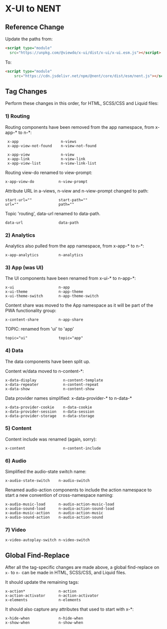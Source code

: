 
# X-UI to NENT 

## Reference Change

Update the paths from:

```html
<script type="module"
  src="https://unpkg.com/@viewdo/x-ui/dist/x-ui/x-ui.esm.js"></script>
```
To:
```html
<script type="module"
    src="https://cdn.jsdelivr.net/npm/@nent/core/dist/esm/nent.js"></script>
```

## Tag Changes

Perform these changes in this order, for HTML, SCSS/CSS and Liquid files:


### 1) Routing

Routing components have been removed from the app namespace, from x-app-* to n-*:

     x-app                   n-views
     x-app-view-not-found    n-view-not-found
     
     x-app-view              n-view
     x-app-link              n-view-link
     x-app-view-list         n-view-link-list

Routing view-do renamed to view-prompt:

    x-app-view-do           n-view-prompt

Attribute URL in a-views, n-view and n-view-prompt changed to path:

    start-url=""            start-path=""
    url=""                  path=""

Topic 'routing', data-url renamed to data-path.

    data-url                data-path

### 2) Analytics

Analytics also pulled from the app namespace, from x-app-* to n-*:

    x-app-analytics         n-analytics

### 3) App (was UI)

The UI components have been renamed from x-ui-* to n-app-*: 

    x-ui                    n-app
    x-ui-theme              n-app-theme
    x-ui-theme-switch       n-app-theme-switch

Content share was moved to the App namespace as it will be part of the PWA functionality group:

    x-content-share         n-app-share

TOPIC: renamed from 'ui' to 'app'

    topic="ui"              topic="app"

### 4) Data 

The data components have been split up.

Content w/data moved to n-content-*:

    x-data-display            n-content-template
    x-data-repeater           n-content-repeat
    x-data-show               n-content-show

Data provider names simplified: x-data-provider-* to n-data-*

    x-data-provider-cookie    n-data-cookie
    x-data-provider-session   n-data-session
    x-data-provider-storage   n-data-storage

### 5) Content

Content include was renamed (again, sorry):

    x-content                 n-content-include

### 6) Audio

Simplified the audio-state switch name:

    x-audio-state-switch    n-audio-switch

Renamed audio-action components to include the action namespace to start a new convention of cross-namespace naming:

    x-audio-music-load      n-audio-action-music-load
    x-audio-sound-load      n-audio-action-sound-load
    x-audio-music-action    n-audio-action-music
    x-audio-sound-action    n-audio-action-sound

### 7) Video

    x-video-autoplay-switch n-video-switch


## Global Find-Replace

After all the tag-specific changes are made above, a global find-replace on `x-` to `n-` can be made in HTML, SCSS/CSS, and Liquid files.

It should update the remaining tags:

    x-action*               n-action
    x-action-activator      n-action-activator
    x-elements              n-elements
  
It should also capture any attributes that used to start with x-*: 

    x-hide-when             n-hide-when
    x-show-when             n-show-when